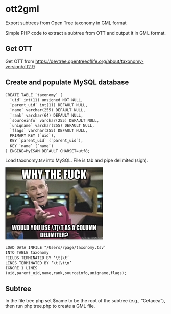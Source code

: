 # ott2gml
Export subtrees from Open Tree taxonomy in GML format

Simple PHP code to extract a subtree from OTT and output it in GML format.

## Get OTT

Get OTT from https://devtree.opentreeoflife.org/about/taxonomy-version/ott2.9

## Create and populate MySQL database
	
```
CREATE TABLE `taxonomy` (
  `uid` int(11) unsigned NOT NULL,
  `parent_uid` int(11) DEFAULT NULL,
  `name` varchar(255) DEFAULT NULL,
  `rank` varchar(64) DEFAULT NULL,
  `sourceinfo` varchar(255) DEFAULT NULL,
  `uniqname` varchar(255) DEFAULT NULL,
  `flags` varchar(255) DEFAULT NULL,
  PRIMARY KEY (`uid`),
  KEY `parent_uid` (`parent_uid`),
  KEY `name` (`name`)
) ENGINE=MyISAM DEFAULT CHARSET=utf8;
```


Load taxonomy.tsv into MySQL. File is tab and pipe delimited (sigh).

![Why](https://github.com/rdmpage/ott2gml/raw/master/images/34900495.jpg)

```
LOAD DATA INFILE "/Users/rpage/taxonomy.tsv’ 
INTO TABLE taxonomy 
FIELDS TERMINATED BY ‘\t|\t’ 
LINES TERMINATED BY ‘\t|\t\n’
IGNORE 1 LINES
(uid,parent_uid,name,rank,sourceinfo,uniqname,flags);
```

## Subtree

In the file tree.php set $name to be the root of the subtree (e.g., “Cetacea”), then run php tree.php to create a GML file.
